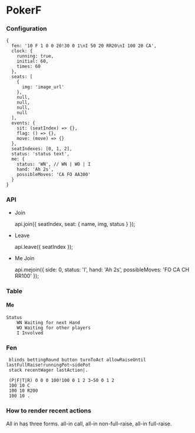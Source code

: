 # PokerF

### Configuration

    {
      fen: '10 F 1 0 0 20!30 0 1\nI 50 20 RR20\nI 100 20 CA',
      clock: {
        running: true,
        initial: 60,
        times: 60
      },
      seats: [
        {
          img: 'image_url'
        },
        null,
        null,
        null,
        null
      ],
      events: {
        sit: (seatIndex) => {},
        flag: () => {},
        move: (move) => {}
      },
      seatIndexes: [0, 1, 2],
      status: 'status text',
      me: {
        status: 'WN', // WN | WO | I
        hand: 'Ah 2s',
        possibleMoves: 'CA FO AA300'
      }
    }

### API


* Join

    api.join({
      seatIndex,
      seat: {
        name,
        img,
        status
      }
    });


* Leave

    api.leave({ seatIndex });

* Me Join

    api.mejoin({ 
        side: 0,
        status: 'I',
        hand: 'Ah 2s',
        possibleMoves: 'FO CA CH RR100' });


### Table

#### Me
    
    Status
        WN Waiting for next Hand
        WO Waiting for other players
        I Involved


### Fen

     blinds bettingRound button turnToAct allowRaiseUntil lastFullRaise!runningPot~sidePot
     stack recentWager lastAction|. 

     (P|F|T|R) 0 0 0 100!100 0 1 2 3~50 0 1 2
     100 10 C
     100 10 R200
     100 10 .


### How to render recent actions

All in has three forms. all-in call, all-in non-full-raise, all-in full-raise.
